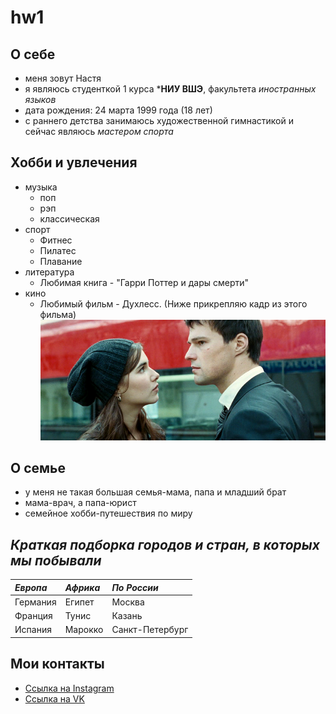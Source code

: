 # hw1
## О себе
* меня зовут Настя
* я являюсь студенткой 1 курса ***НИУ ВШЭ**, факультета *иностранных языков*
* дата рождения: 24 марта 1999 года (18 лет)
* с раннего детства занимаюсь художественной гимнастикой и сейчас являюсь *мастером спорта*
## Хобби и увлечения
* музыка 
    * поп
    * рэп
    * классическая
* спорт
    * Фитнес
    * Пилатес
    * Плавание
* литература 
    * Любимая книга - "Гарри Поттер и дары смерти" 
* кино
    * Любимый фильм - Духлесс. (Ниже прикрепляю кадр из этого фильма)
![ ](https://github.com/Nassts/hw1/blob/master/73936419.png)
## О семье
* у меня не такая большая семья-мама, папа и младший брат
* мама-врач, а папа-юрист
* семейное хобби-путешествия по миру
## *Краткая подборка городов и стран, в которых мы побывали*
|  *Европа*    | *Африка*  | *По России*       |
|  :-----------| :---------|:------------------|
|  Германия    | Египет    | Москва            |
|  Франция     | Тунис     | Казань            |
|  Испания     | Марокко   | Санкт-Петербург   |
## Мои контакты
* [Ссылка на Instagram](https://www.instagram.com/nassts/)
* [Ссылка на VK](https://vk.com/nasstss)
